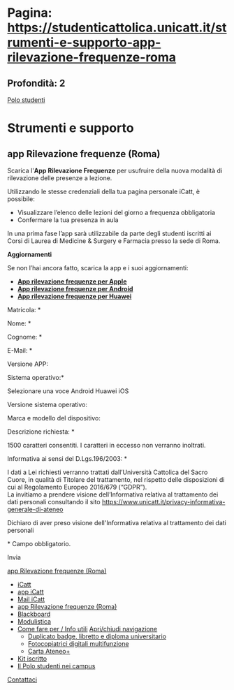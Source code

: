# Pagina: https://studenticattolica.unicatt.it/strumenti-e-supporto-app-rilevazione-frequenze-roma

## Profondità: 2

[Polo studenti](home-polo-studenti)



# Strumenti e supporto

## app Rilevazione frequenze (Roma)

Scarica l'**App Rilevazione Frequenze** per usufruire della nuova modalità di rilevazione delle presenze a lezione.

Utilizzando le stesse credenziali della tua pagina personale iCatt, è possibile:

* Visualizzare l’elenco delle lezioni del giorno a frequenza obbligatoria
* Confermare la tua presenza in aula

In una prima fase l’app sarà utilizzabile da parte degli studenti iscritti ai Corsi di Laurea di Medicine & Surgery e Farmacia presso la sede di Roma.

**Aggiornamenti**

Se non l’hai ancora fatto, scarica la app e i suoi aggiornamenti:

* [**App rilevazione frequenze per Apple**](https://apps.apple.com/it/app/rilevazione-frequenze/id6478380948)
* [**App rilevazione frequenze per Android**](https://play.google.com/store/apps/details?id=com.unicatt.rilevazionepresenze&hl=it&gl=US)
* [**App rilevazione frequenze per Huawei**](https://appgallery.huawei.com/app/C109328899)

Matricola: \*

Nome: \*

Cognome: \*

E-Mail: \*

Versione APP:

Sistema operativo:\*

Selezionare una voce
Android
Huawei
iOS

Versione sistema operativo:

Marca e modello del dispositivo:

Descrizione richiesta: \*


1500 caratteri consentiti. I caratteri in eccesso non verranno inoltrati.

Informativa ai sensi del D.Lgs.196/2003:
\*

I dati a Lei richiesti verranno trattati dall’Università Cattolica del Sacro Cuore, in qualità di Titolare del trattamento, nel rispetto delle disposizioni di cui al Regolamento Europeo 2016/679 (“GDPR”).  
La invitiamo a prendere visione dell’Informativa relativa al trattamento dei dati personali consultando il sito <https://www.unicatt.it/privacy-informativa-generale-di-ateneo>

Dichiaro di aver preso visione dell'Informativa relativa al trattamento dei dati personali

\* Campo obbligatorio.

  
  
Invia

[app Rilevazione frequenze (Roma)](#submenu__wrapper "app Rilevazione frequenze (Roma)")

* [iCatt](strumenti-e-supporto-icatt "iCatt")
* [app iCatt](strumenti-e-supporto-app-icatt "app iCatt")
* [Mail iCatt](strumenti-e-supporto-mail-icatt "Mail iCatt")
* [app Rilevazione frequenze (Roma)](strumenti-e-supporto-app-rilevazione-frequenze-roma "app Rilevazione frequenze (Roma)")
* [Blackboard](https://ilab.unicatt.it/ilab-blackboard-per-gli-studenti#content "Blackboard")
* [Modulistica](strumenti-e-supporto-modulistica "Modulistica")
* [Come fare per / Info utili](strumenti-e-supporto-come-fare-per-info-utili "Come fare per / Info utili")
  [Apri/chiudi navigazione](#asub-d1bee749-eeb7-40af-9be1-63405db52700 "Apri/chiudi navigazione")
  + [Duplicato badge, libretto e diploma universitario](come-fare-per-info-utili-duplicato-badge-libretto-e-doploma-universitario "Duplicato badge, libretto e diploma universitario")
  + [Fotocopiatrici digitali multifunzione](come-fare-per-info-utili-fotocopiatrici-digitali-multifunzione "Fotocopiatrici digitali multifunzione")
  + [Carta Ateneo+](come-fare-per-info-utili-carta-ateneo "Carta Ateneo+")
* [Kit iscritto](strumenti-e-supporto-kit-iscritto "Kit iscritto")
* [Il Polo studenti nei campus](strumenti-e-supporto-il-polo-studenti-nei-campus "Il Polo studenti nei campus")

[Contattaci](home-contatti "Contattaci")